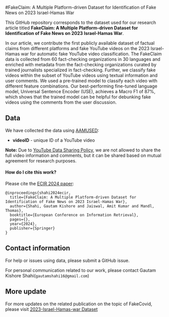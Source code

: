 #FakeClaim: A Multiple Platform-driven Dataset for Identification of Fake News on 2023 Israel-Hamas War

This GitHub repository corresponds to the dataset used for our research article titled **FakeClaim: A Multiple Platform-driven Dataset for Identification of Fake News on 2023 Israel-Hamas War**.

In our article, we contribute the first publicly available dataset of factual claims from different platforms and fake YouTube videos on the 2023 Israel-Hamas war for automatic fake YouTube video classification. The FakeClaim data is collected from 60 fact-checking organizations in 30 languages and enriched with metadata from the fact-checking organizations curated by trained journalists specialized in fact-checking. Further, we classify fake videos within the subset of YouTube videos using textual information and user comments. We used a pre-trained model to classify each video with different feature combinations. Our best-performing fine-tuned language model, Universal Sentence Encoder (USE), achieves a Macro F1 of 87\%, which shows that the trained model can be helpful for debunking fake videos using the comments from the user discussion. 

## Data 
We have collected the data using [AAMUSED](https://doi.org/10.1007/978-3-031-10525-8_23):

* **videoID** - unique ID of a YouTube video
  
**Note:** Due to [YouTube Data Sharing Policy](https://www.youtube.com/howyoutubeworks/our-commitments/protecting-user-data/), we are not allowed to share the full video information and comments, but it can be shared based on mutual agreement for research purposes.

#### How do I cite this work?

Please cite the [ECIR 2024 paper](https://arxiv.org/abs/2401.16625):

```
@inproceedings{shahi2024ecir,
  title={FakeClaim: A Multiple Platform-driven Dataset for Identification of Fake News on 2023 Israel-Hamas War},
  author={Shahi, Gautam Kishore and Jaiswal, Amit Kumar and Mandl, Thomas},
  booktitle={European Conference on Information Retrieval},
  pages={},
  year={2024},
  publisher={Springer}
}
```

## Contact information
For help or issues using data, please submit a GitHub issue.

For personal communication related to our work, please contact Gautam Kishore Shahi(`gautamshahi16@gmail.com`)
## More update
For more updates on the related publication on the topic of FakeCovid, please visit [2023-Israel-Hamas-war Dataset](https://github.com/Gautamshahi/2023-Israel-Hamas-war/)

